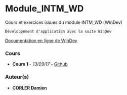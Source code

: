 # Module_INTM_WD

Cours et exercices issues du module INTM_WD (WinDev)
```
Développement d'application avec la suite WinDev
```
[Documentation en ligne de WinDev](http://doc.pcsoft.fr/)

### Cours

* **Cours 1** - *13/09/17* - [Github](https://github.com/WanFoxOne/Module_INTM_WD/blob/master/Cours/intm_wd_130917_corler_cours_1.md)

### Auteur(s)

* **CORLER Damien**
